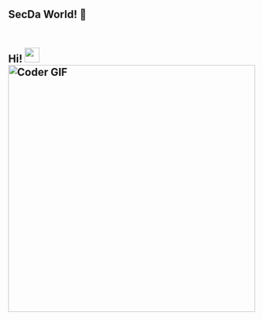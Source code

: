 ## SecDa World! 👋
<h2 align="left">
 <abc>
  <br>Hi! <img src="https://user-images.githubusercontent.com/42378118/110234147-e3259600-7f4e-11eb-95be-0c4047144dea.gif" width="30"><br>
  <img src="https://i.imgur.com/nX1Sqjq.gif" alt="Coder GIF" width="500">
 </abc>
</h2> 
